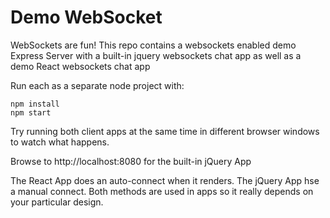 # Demo WebSocket

WebSockets are fun!  This repo contains a websockets enabled  demo Express Server with a built-in jquery websockets chat app as well as a demo React websockets chat app 

Run each as a separate node project with:

```
npm install
npm start
```

Try running both client apps at the same time in different browser windows to watch what happens.

Browse to http://localhost:8080 for the built-in jQuery App

The React App does an auto-connect when it renders.  The jQuery App hse a manual connect.  Both methods are used in apps so it really depends on your particular design.
